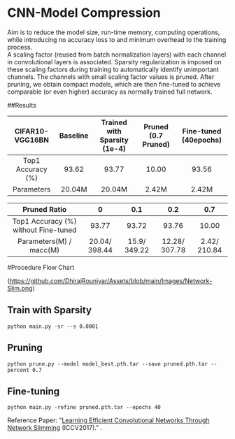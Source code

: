# CNN-Model Compression
Aim is to reduce the model size, run-time memory, computing operations, while introducing no accuracy loss to and minimum overhead to the training process.  
A scaling factor (reused from batch normalization layers) with each channel in convolutional layers is associated. Sparsity regularization is imposed on these scaling factors during training to automatically identify unimportant channels. The channels with small scaling factor values is pruned. After pruning, we obtain compact models, which are then fine-tuned to achieve comparable (or even higher) accuracy as normally trained full network.



##Results  

|  CIFAR10-VGG16BN  | Baseline | Trained with Sparsity (1e-4) | Pruned (0.7 Pruned) | Fine-tuned (40epochs) |
| :---------------: | :------: | :--------------------------: | :-----------------: | :-------------------: |
| Top1 Accuracy (%) |  93.62   |            93.77             |        10.00        |         93.56         |
|    Parameters     |  20.04M  |            20.04M            |        2.42M        |         2.42M         |

|             Pruned Ratio             |       0       |     0.1      |      0.2      |     0.7      |
| :----------------------------------: | :-----------: | :----------: | :-----------: | :----------: |
| Top1 Accuracy (%) without Fine-tuned |     93.77     |    93.72     |     93.76     |    10.00     |
|       Parameters(M) / macc(M)        | 20.04/ 398.44 | 15.9/ 349.22 | 12.28/ 307.78 | 2.42/ 210.84 |   

#Procedure Flow Chart

(https://github.com/DhirajRouniyar/Assets/blob/main/Images/Network-Slim.png)


## Train with Sparsity

```shell
python main.py -sr --s 0.0001
```

## Pruning

```shell
python prune.py --model model_best.pth.tar --save pruned.pth.tar --percent 0.7
```

## Fine-tuning

```shell
python main.py -refine pruned.pth.tar --epochs 40
```
  
Reference Paper: "[Learning Efficient Convolutional Networks Through Network Slimming](http://openaccess.thecvf.com/content_iccv_2017/html/Liu_Learning_Efficient_Convolutional_ICCV_2017_paper.html) (ICCV2017)." .
